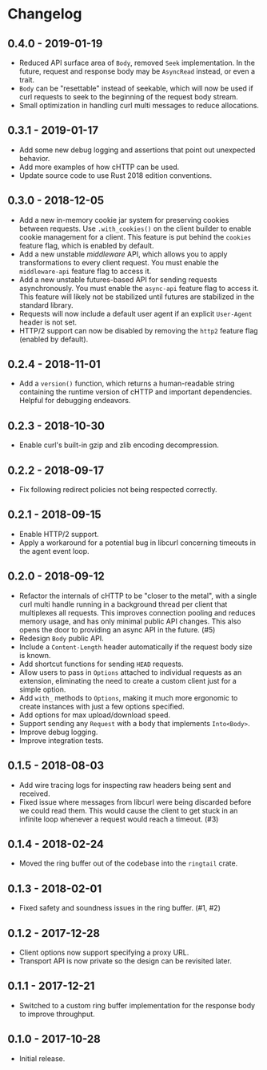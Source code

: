 # Changelog

## 0.4.0 - 2019-01-19

- Reduced API surface area of `Body`, removed `Seek` implementation. In the future, request and response body may be `AsyncRead` instead, or even a trait.
- `Body` can be "resettable" instead of seekable, which will now be used if curl requests to seek to the beginning of the request body stream.
- Small optimization in handling curl multi messages to reduce allocations.

## 0.3.1 - 2019-01-17

- Add some new debug logging and assertions that point out unexpected behavior.
- Add more examples of how cHTTP can be used.
- Update source code to use Rust 2018 edition conventions.

## 0.3.0 - 2018-12-05

- Add a new in-memory cookie jar system for preserving cookies between requests. Use `.with_cookies()` on the client builder to enable cookie management for a client. This feature is put behind the `cookies` feature flag, which is enabled by default.
- Add a new unstable _middleware_ API, which allows you to apply transformations to every client request. You must enable the `middleware-api` feature flag to access it.
- Add a new unstable futures-based API for sending requests asynchronously. You must enable the `async-api` feature flag to access it. This feature will likely not be stabilized until futures are stabilized in the standard library.
- Requests will now include a default user agent if an explicit `User-Agent` header is not set.
- HTTP/2 support can now be disabled by removing the `http2` feature flag (enabled by default).

## 0.2.4 - 2018-11-01

- Add a `version()` function, which returns a human-readable string containing the runtime version of cHTTP and important dependencies. Helpful for debugging endeavors.

## 0.2.3 - 2018-10-30

- Enable curl's built-in gzip and zlib encoding decompression.

## 0.2.2 - 2018-09-17

- Fix following redirect policies not being respected correctly.

## 0.2.1 - 2018-09-15

- Enable HTTP/2 support.
- Apply a workaround for a potential bug in libcurl concerning timeouts in the agent event loop.

## 0.2.0 - 2018-09-12

- Refactor the internals of cHTTP to be "closer to the metal", with a single curl multi handle running in a background thread per client that multiplexes all requests. This improves connection pooling and reduces memory usage, and has only minimal public API changes. This also opens the door to providing an async API in the future. (#5)
- Redesign `Body` public API.
- Include a `Content-Length` header automatically if the request body size is known.
- Add shortcut functions for sending `HEAD` requests.
- Allow users to pass in `Options` attached to individual requests as an extension, eliminating the need to create a custom client just for a simple option.
- Add `with_` methods to `Options`, making it much more ergonomic to create instances with just a few options specified.
- Add options for max upload/download speed.
- Support sending any `Request` with a body that implements `Into<Body>`.
- Improve debug logging.
- Improve integration tests.

## 0.1.5 - 2018-08-03

- Add wire tracing logs for inspecting raw headers being sent and received.
- Fixed issue where messages from libcurl were being discarded before we could read them. This would cause the client to get stuck in an infinite loop whenever a request would reach a timeout. (#3)

## 0.1.4 - 2018-02-24

- Moved the ring buffer out of the codebase into the `ringtail` crate.

## 0.1.3 - 2018-02-01

- Fixed safety and soundness issues in the ring buffer. (#1, #2)

## 0.1.2 - 2017-12-28

- Client options now support specifying a proxy URL.
- Transport API is now private so the design can be revisited later.

## 0.1.1 - 2017-12-21

- Switched to a custom ring buffer implementation for the response body to improve throughput.

## 0.1.0 - 2017-10-28

- Initial release.
